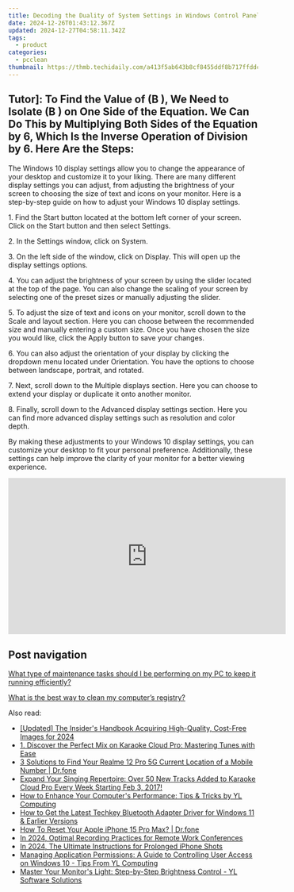 ```yaml
---
title: Decoding the Duality of System Settings in Windows Control Panel – Understanding Local and Global Preferences with YL Software
date: 2024-12-26T01:43:12.367Z
updated: 2024-12-27T04:58:11.342Z
tags:
  - product
categories:
  - pcclean
thumbnail: https://thmb.techidaily.com/a413f5ab643b8cf8455ddf8b717ffddc460e77cb815227b37c65333c5c3e3180.jpg
---
```


## Tutor]: To Find the Value of \(B \), We Need to Isolate \(B \) on One Side of the Equation. We Can Do This by Multiplying Both Sides of the Equation by 6, Which Is the Inverse Operation of Division by 6. Here Are the Steps:

The Windows 10 display settings allow you to change the appearance of your desktop and customize it to your liking. There are many different display settings you can adjust, from adjusting the brightness of your screen to choosing the size of text and icons on your monitor. Here is a step-by-step guide on how to adjust your Windows 10 display settings. 

1\. Find the Start button located at the bottom left corner of your screen. Click on the Start button and then select Settings.

2\. In the Settings window, click on System.

3\. On the left side of the window, click on Display. This will open up the display settings options. 

4\. You can adjust the brightness of your screen by using the slider located at the top of the page. You can also change the scaling of your screen by selecting one of the preset sizes or manually adjusting the slider.

5\. To adjust the size of text and icons on your monitor, scroll down to the Scale and layout section. Here you can choose between the recommended size and manually entering a custom size. Once you have chosen the size you would like, click the Apply button to save your changes.

6\. You can also adjust the orientation of your display by clicking the dropdown menu located under Orientation. You have the options to choose between landscape, portrait, and rotated.

7\. Next, scroll down to the Multiple displays section. Here you can choose to extend your display or duplicate it onto another monitor.

8\. Finally, scroll down to the Advanced display settings section. Here you can find more advanced display settings such as resolution and color depth. 

By making these adjustments to your Windows 10 display settings, you can customize your desktop to fit your personal preference. Additionally, these settings can help improve the clarity of your monitor for a better viewing experience.

<!-- affiliate ads begin -->
<iframe width="560" height="315" src="https://www.youtube.com/embed/epKTCSREjhI?si=Ez_hObK1FZrmEE7f" title="YouTube video player" frameborder="0" allow="accelerometer; autoplay; clipboard-write; encrypted-media; gyroscope; picture-in-picture; web-share" referrerpolicy="strict-origin-when-cross-origin" allowfullscreen></iframe>
<!-- affiliate ads end -->

## Post navigation

[What type of maintenance tasks should I be performing on my PC to keep it running efficiently?](https://tools.techidaily.com/pcclean/products/)

[What is the best way to clean my computer’s registry?](https://tools.techidaily.com/pcclean/products/)

<ins class="adsbygoogle"
     style="display:block"
     data-ad-format="autorelaxed"
     data-ad-client="ca-pub-7571918770474297"
     data-ad-slot="1223367746"></ins>

<ins class="adsbygoogle"
     style="display:block"
     data-ad-client="ca-pub-7571918770474297"
     data-ad-slot="8358498916"
     data-ad-format="auto"
     data-full-width-responsive="true"></ins>

<span class="atpl-alsoreadstyle">Also read:</span>
<div><ul>
<li><a href="https://fox-links.techidaily.com/updated-the-insiders-handbook-acquiring-high-quality-cost-free-images-for-2024/"><u>[Updated] The Insider's Handbook Acquiring High-Quality, Cost-Free Images for 2024</u></a></li>
<li><a href="https://discover-able.techidaily.com/1-discover-the-perfect-mix-on-karaoke-cloud-pro-mastering-tunes-with-ease/"><u>1. Discover the Perfect Mix on Karaoke Cloud Pro: Mastering Tunes with Ease</u></a></li>
<li><a href="https://android-location-track.techidaily.com/3-solutions-to-find-your-realme-12-pro-5g-current-location-of-a-mobile-number-drfone-by-drfone-virtual-android/"><u>3 Solutions to Find Your Realme 12 Pro 5G Current Location of a Mobile Number | Dr.fone</u></a></li>
<li><a href="https://discover-able.techidaily.com/expand-your-singing-repertoire-over-50-new-tracks-added-to-karaoke-cloud-pro-every-week-starting-feb-3-2017/"><u>Expand Your Singing Repertoire: Over 50 New Tracks Added to Karaoke Cloud Pro Every Week Starting Feb 3, 2017!</u></a></li>
<li><a href="https://discover-able.techidaily.com/how-to-enhance-your-computers-performance-tips-and-tricks-by-yl-computing/"><u>How to Enhance Your Computer's Performance: Tips & Tricks by YL Computing</u></a></li>
<li><a href="https://driver-download.techidaily.com/how-to-get-the-latest-techkey-bluetooth-adapter-driver-for-windows-11-and-earlier-versions/"><u>How to Get the Latest Techkey Bluetooth Adapter Driver for Windows 11 & Earlier Versions</u></a></li>
<li><a href="https://techidaily.com/how-to-reset-your-apple-iphone-15-pro-max-drfone-by-drfone-ios-system-repair-ios-system-repair/"><u>How To Reset Your Apple iPhone 15 Pro Max? | Dr.fone</u></a></li>
<li><a href="https://visual-screen-recording.techidaily.com/in-2024-optimal-recording-practices-for-remote-work-conferences/"><u>In 2024, Optimal Recording Practices for Remote Work Conferences</u></a></li>
<li><a href="https://fox-hovers.techidaily.com/in-2024-the-ultimate-instructions-for-prolonged-iphone-shots/"><u>In 2024, The Ultimate Instructions for Prolonged iPhone Shots</u></a></li>
<li><a href="https://discover-able.techidaily.com/managing-application-permissions-a-guide-to-controlling-user-access-on-windows-10-tips-from-yl-computing/"><u>Managing Application Permissions: A Guide to Controlling User Access on Windows 10 - Tips From YL Computing</u></a></li>
<li><a href="https://discover-able.techidaily.com/master-your-monitors-light-step-by-step-brightness-control-yl-software-solutions/"><u>Master Your Monitor's Light: Step-by-Step Brightness Control - YL Software Solutions</u></a></li>
</ul></div>

